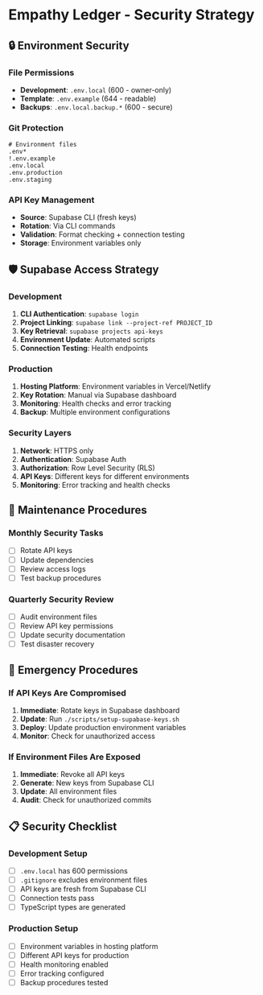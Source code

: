 # Empathy Ledger - Security Strategy

## 🔒 Environment Security

### File Permissions
- **Development**: `.env.local` (600 - owner-only)
- **Template**: `.env.example` (644 - readable)
- **Backups**: `.env.local.backup.*` (600 - secure)

### Git Protection
```gitignore
# Environment files
.env*
!.env.example
.env.local
.env.production
.env.staging
```

### API Key Management
- **Source**: Supabase CLI (fresh keys)
- **Rotation**: Via CLI commands
- **Validation**: Format checking + connection testing
- **Storage**: Environment variables only

## 🛡️ Supabase Access Strategy

### Development
1. **CLI Authentication**: `supabase login`
2. **Project Linking**: `supabase link --project-ref PROJECT_ID`
3. **Key Retrieval**: `supabase projects api-keys`
4. **Environment Update**: Automated scripts
5. **Connection Testing**: Health endpoints

### Production
1. **Hosting Platform**: Environment variables in Vercel/Netlify
2. **Key Rotation**: Manual via Supabase dashboard
3. **Monitoring**: Health checks and error tracking
4. **Backup**: Multiple environment configurations

### Security Layers
1. **Network**: HTTPS only
2. **Authentication**: Supabase Auth
3. **Authorization**: Row Level Security (RLS)
4. **API Keys**: Different keys for different environments
5. **Monitoring**: Error tracking and health checks

## 🔧 Maintenance Procedures

### Monthly Security Tasks
- [ ] Rotate API keys
- [ ] Update dependencies
- [ ] Review access logs
- [ ] Test backup procedures

### Quarterly Security Review
- [ ] Audit environment files
- [ ] Review API key permissions
- [ ] Update security documentation
- [ ] Test disaster recovery

## 🚨 Emergency Procedures

### If API Keys Are Compromised
1. **Immediate**: Rotate keys in Supabase dashboard
2. **Update**: Run `./scripts/setup-supabase-keys.sh`
3. **Deploy**: Update production environment variables
4. **Monitor**: Check for unauthorized access

### If Environment Files Are Exposed
1. **Immediate**: Revoke all API keys
2. **Generate**: New keys from Supabase CLI
3. **Update**: All environment files
4. **Audit**: Check for unauthorized commits

## 📋 Security Checklist

### Development Setup
- [ ] `.env.local` has 600 permissions
- [ ] `.gitignore` excludes environment files
- [ ] API keys are fresh from Supabase CLI
- [ ] Connection tests pass
- [ ] TypeScript types are generated

### Production Setup
- [ ] Environment variables in hosting platform
- [ ] Different API keys for production
- [ ] Health monitoring enabled
- [ ] Error tracking configured
- [ ] Backup procedures tested 